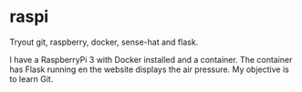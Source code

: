 # raspi
Tryout git, raspberry, docker, sense-hat and flask.

I have a RaspberryPi 3 with Docker installed and a container. The container has Flask running en the website displays the air pressure. My objective is to learn Git.

